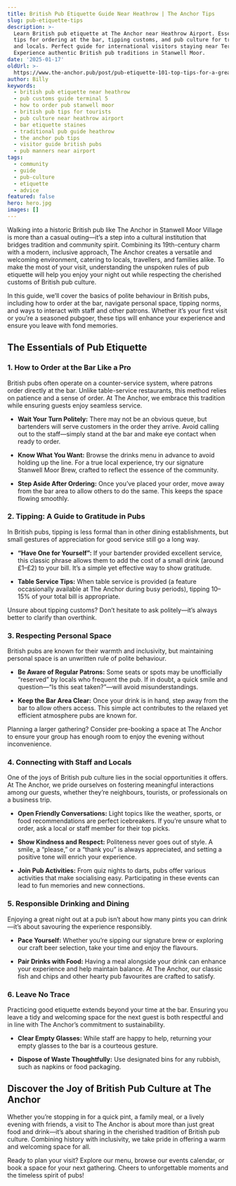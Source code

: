 ```yaml
---
title: British Pub Etiquette Guide Near Heathrow | The Anchor Tips
slug: pub-etiquette-tips
description: >-
  Learn British pub etiquette at The Anchor near Heathrow Airport. Essential
  tips for ordering at the bar, tipping customs, and pub culture for travelers
  and locals. Perfect guide for international visitors staying near Terminal 5.
  Experience authentic British pub traditions in Stanwell Moor.
date: '2025-01-17'
oldUrl: >-
  https://www.the-anchor.pub/post/pub-etiquette-101-top-tips-for-a-great-night-out
author: Billy
keywords:
  - british pub etiquette near heathrow
  - pub customs guide terminal 5
  - how to order pub stanwell moor
  - british pub tips for tourists
  - pub culture near heathrow airport
  - bar etiquette staines
  - traditional pub guide heathrow
  - the anchor pub tips
  - visitor guide british pubs
  - pub manners near airport
tags:
  - community
  - guide
  - pub-culture
  - etiquette
  - advice
featured: false
hero: hero.jpg
images: []
---
```


Walking into a historic British pub like The Anchor in Stanwell Moor Village is more than a casual outing—it’s a step into a cultural institution that bridges tradition and community spirit. Combining its 19th-century charm with a modern, inclusive approach, The Anchor creates a versatile and welcoming environment, catering to locals, travellers, and families alike. To make the most of your visit, understanding the unspoken rules of pub etiquette will help you enjoy your night out while respecting the cherished customs of British pub culture.

  

In this guide, we’ll cover the basics of polite behaviour in British pubs, including how to order at the bar, navigate personal space, tipping norms, and ways to interact with staff and other patrons. Whether it’s your first visit or you’re a seasoned pubgoer, these tips will enhance your experience and ensure you leave with fond memories.

  

## The Essentials of Pub Etiquette

  

### 1\. How to Order at the Bar Like a Pro

British pubs often operate on a counter-service system, where patrons order directly at the bar. Unlike table-service restaurants, this method relies on patience and a sense of order. At The Anchor, we embrace this tradition while ensuring guests enjoy seamless service.

  

*   **Wait Your Turn Politely:** There may not be an obvious queue, but bartenders will serve customers in the order they arrive. Avoid calling out to the staff—simply stand at the bar and make eye contact when ready to order.
    
*   **Know What You Want:** Browse the drinks menu in advance to avoid holding up the line. For a true local experience, try our signature Stanwell Moor Brew, crafted to reflect the essence of the community.
    
*   **Step Aside After Ordering:** Once you’ve placed your order, move away from the bar area to allow others to do the same. This keeps the space flowing smoothly.
    

  

### 2\. Tipping: A Guide to Gratitude in Pubs

In British pubs, tipping is less formal than in other dining establishments, but small gestures of appreciation for good service still go a long way.

  

*   **“Have One for Yourself”:** If your bartender provided excellent service, this classic phrase allows them to add the cost of a small drink (around £1–£2) to your bill. It’s a simple yet effective way to show gratitude.
    
*   **Table Service Tips:** When table service is provided (a feature occasionally available at The Anchor during busy periods), tipping 10–15% of your total bill is appropriate.
    
      
    

Unsure about tipping customs? Don’t hesitate to ask politely—it’s always better to clarify than overthink.

  

### 3\. Respecting Personal Space

British pubs are known for their warmth and inclusivity, but maintaining personal space is an unwritten rule of polite behaviour.

  

*   **Be Aware of Regular Patrons:** Some seats or spots may be unofficially “reserved” by locals who frequent the pub. If in doubt, a quick smile and question—“Is this seat taken?”—will avoid misunderstandings.
    
*   **Keep the Bar Area Clear:** Once your drink is in hand, step away from the bar to allow others access. This simple act contributes to the relaxed yet efficient atmosphere pubs are known for.
    

  

Planning a larger gathering? Consider pre-booking a space at The Anchor to ensure your group has enough room to enjoy the evening without inconvenience.

  

### 4\. Connecting with Staff and Locals

One of the joys of British pub culture lies in the social opportunities it offers. At The Anchor, we pride ourselves on fostering meaningful interactions among our guests, whether they’re neighbours, tourists, or professionals on a business trip.

  

*   **Open Friendly Conversations:** Light topics like the weather, sports, or food recommendations are perfect icebreakers. If you’re unsure what to order, ask a local or staff member for their top picks.
    
*   **Show Kindness and Respect:** Politeness never goes out of style. A smile, a “please,” or a “thank you” is always appreciated, and setting a positive tone will enrich your experience.
    
*   **Join Pub Activities:** From quiz nights to darts, pubs offer various activities that make socialising easy. Participating in these events can lead to fun memories and new connections.
    

  

### 5\. Responsible Drinking and Dining

Enjoying a great night out at a pub isn’t about how many pints you can drink—it’s about savouring the experience responsibly.

  

*   **Pace Yourself:** Whether you’re sipping our signature brew or exploring our craft beer selection, take your time and enjoy the flavours.
    
*   **Pair Drinks with Food:** Having a meal alongside your drink can enhance your experience and help maintain balance. At The Anchor, our classic fish and chips and other hearty pub favourites are crafted to satisfy.
    

  

### 6\. Leave No Trace

Practicing good etiquette extends beyond your time at the bar. Ensuring you leave a tidy and welcoming space for the next guest is both respectful and in line with The Anchor’s commitment to sustainability.

  

*   **Clear Empty Glasses:** While staff are happy to help, returning your empty glasses to the bar is a courteous gesture.
    
*   **Dispose of Waste Thoughtfully:** Use designated bins for any rubbish, such as napkins or food packaging.
    

  

## Discover the Joy of British Pub Culture at The Anchor

Whether you’re stopping in for a quick pint, a family meal, or a lively evening with friends, a visit to The Anchor is about more than just great food and drink—it’s about sharing in the cherished tradition of British pub culture. Combining history with inclusivity, we take pride in offering a warm and welcoming space for all.

  

Ready to plan your visit? Explore our menu, browse our events calendar, or book a space for your next gathering. Cheers to unforgettable moments and the timeless spirit of pubs!
